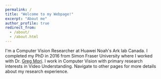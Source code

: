 ```yaml
---
permalink: /
title: "Welcome to my Webpage!"
excerpt: "About me"
author_profile: true
redirect_from: 
  - /about/
  - /about.html
---
```


I'm a Computer Vision Researcher at Huawei Noah's Ark lab Canada. I completed my PhD in 2016 from Simon Fraser University where I worked with Dr. [Greg Mori](http://www.cs.sfu.ca/~mori). I work in Computer Vision with primary research interests in Video Understanding. Navigate to other pages for more details about my research experience.
